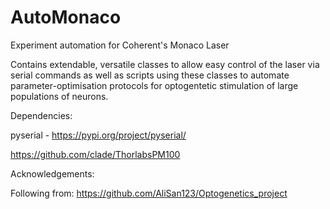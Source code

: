 # AutoMonaco
Experiment automation for Coherent's Monaco Laser

Contains extendable, versatile classes to allow easy control of the laser via serial commands as well as scripts using these classes
to automate parameter-optimisation protocols for optogentetic stimulation of large populations of neurons.


Dependencies:

pyserial - https://pypi.org/project/pyserial/

https://github.com/clade/ThorlabsPM100

Acknowledgements:

Following from: https://github.com/AliSan123/Optogenetics_project


